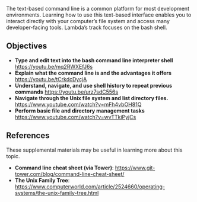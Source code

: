 The text-based command line is a common platform for most development environments. Learning how to use this text-based interface enables you to interact directly with your computer’s file system and access many developer-facing tools. Lambda’s track focuses on the bash shell.

Objectives
----------

-   **Type and edit text into the bash command line interpreter shell** https://youtu.be/mq2RWXEfJ6s
-   **Explain what the command line is and the advantages it offers** https://youtu.be/tCrkdcDycjA
-   **Understand, navigate, and use shell history to repeat previous commands** https://youtu.be/urz7sdC556s
-   **Navigate through the Unix file system and list directory files.** https://www.youtube.com/watch?v=mFh4vbOH81Q
-   **Perform basic file and directory management tasks** https://www.youtube.com/watch?v=wvTTkiPyjCs

References
----------

These supplemental materials may be useful in learning more about this topic.

-   **Command line cheat sheet (via Tower)**: https://www.git-tower.com/blog/command-line-cheat-sheet/
-   **The Unix Family Tree**: https://www.computerworld.com/article/2524660/operating-systems/the-unix-family-tree.html
